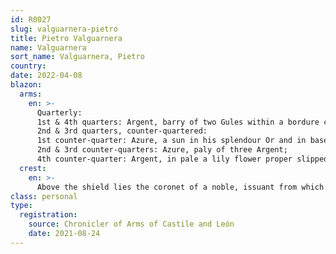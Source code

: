 ```yaml
---
id: R0027
slug: valguarnera-pietro
title: Pietro Valguarnera
name: Valguarnera
sort_name: Valguarnera, Pietro
country: 
date: 2022-04-08
blazon:
  arms:
    en: >-
      Quarterly:
      1st & 4th quarters: Argent, barry of two Gules within a bordure compony of fourteen pieces, alternating of the Last and of the First (VALGUARNERA);
      2nd & 3rd quarters, counter-quartered:
      1st counter-quarter: Azure, a sun in his splendour Or and in base fesswise two mullets of eight points of the Same;
      2nd & 3rd counter-quarters: Azure, paly of three Argent;
      4th counter-quarter: Argent, in pale a lily flower proper slipped Vert (AMORELLI).
  crest:
    en: >-
      Above the shield lies the coronet of a noble, issuant from which a helm befitting his degree with mantling Gules doubled Argent.
class: personal
type: 
  registration: 
    source: Chronicler of Arms of Castile and León
    date: 2021-08-24
---
```

